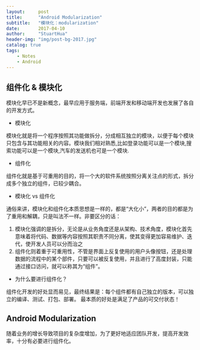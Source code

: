 ```yaml
---
layout:     post
title:      "Android Modularization"
subtitle:   "模块化：modularization"
date:       2017-04-10
author:     "StuartHua"
header-img: "img/post-bg-2017.jpg"
catalog: true
tags:
    - Notes
    - Android
---
```


## 组件化 & 模块化

模块化早已不是新概念，最早应用于服务端，前端开发和移动端开发也发展了各自的开发方式。

<!-- more -->

* 模块化

模块化就是将一个程序按照其功能做拆分，分成相互独立的模块，以便于每个模块只包含与其功能相关的内容。模块我们相对熟悉,比如登录功能可以是一个模块,搜索功能可以是一个模块,汽车的发送机也可是一个模块.

* 组件化

组件化就是基于可重用的目的，将一个大的软件系统按照分离关注点的形式，拆分成多个独立的组件，已较少耦合。

* 模块化 vs 组件化

通俗来讲，模块化和组件化本质思想是一样的，都是“大化小”，两者的目的都是为了重用和解耦，只是叫法不一样。非要区分的话：  

1. 模块化强调的是拆分，无论是从业务角度还是从架构、技术角度，模块化首先意味着将代码、数据等内容按照其职责不同分离，使其变得更加容易维护、迭代，使开发人员可以分而治之
2. 组件化则着重于可重用性，不管是界面上反复使用的用户头像按钮，还是处理数据的流程中的某个部件，只要可以被反复使用，并且进行了高度封装，只能通过接口访问，就可以称其为“组件”。

* 为什么要进行组件化？

组件化开发的好处显而易见，最终结果是：每个组件都有自己独立的版本，可以独立的编译、测试、打包、部署。 最本质的好处是满足了产品的可交付状态！

## Android Modularization

随着业务的增长导致项目的复杂度增加，为了更好地适应团队开发，提高开发效率，十分有必要进行组件化。
